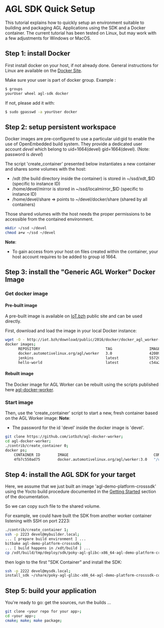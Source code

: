 # AGL SDK Quick Setup
This tutorial explains how to quickly setup an environment suitable to building and packaging AGL Applications using the SDK and a Docker container.
The current tutorial has been tested on Linux, but may work with a few adjustments for Windows or MacOS.

## Step 1: install Docker

First install docker on your host, if not already done.
General instructions for Linux are available on the [Docker Site](https://docs.docker.com/engine/installation/linux/).

Make sure your user is part of docker group. Example :

```bash
$ groups
yourUser wheel agl-sdk docker
```

If not, please add it with:

```bash
$ sudo gpasswd -a yourUser docker
```

## Step 2: setup persistent workspace

Docker images are pre-configured to use a particular uid:gid to enable the use
of OpenEmbedded build system. They provide a dedicated user account *devel*
which belong to uid=1664(devel) gid=1664(devel). (Note: password is *devel*)

The script 'create_container' presented below instantiates a new container
and shares some volumes with the host:
* /xdt (the build directory inside the container) is stored in ~/ssd/xdt_$ID (specific to instance ID)
* /home/devel/mirror is stored in ~/ssd/localmirror_$ID (specific to instance ID)
* /home/devel/share => points to  ~/devel/docker/share (shared by all containers)

Those shared volumes with the host needs the proper permissions to be accessible
from the contained environment.

```bash
mkdir ~/ssd ~/devel
chmod a+w ~/ssd ~/devel
```

**Note**:  
 * To gain access from your host on files created within the container, your
   host account requires to be added to group id 1664.

## Step 3: install the "Generic AGL Worker" Docker Image
### Get docker image
#### Pre-built image

A pre-built image is available on [IoT.bzh](http://iot.bzh) public site and can be used directly.

First, download and load the image in your local Docker instance:

```bash
wget -O - http://iot.bzh/download/public/2016/docker/docker_agl_worker-3.0.tar.xz | docker load;
docker images;
      REPOSITORY                              TAG                 IMAGE ID            CREATED             SIZE
      docker.automotivelinux.org/agl/worker   3.0                 42009148bc03        6 days ago          926.9 MB
      jenkins                                 latest              55720d63e328        5 weeks ago         711.9 MB
      hello-world                             latest              c54a2cc56cbb        5 months ago        1.848 kB
```
#### Rebuilt image
The Docker image for AGL Worker can be rebuilt using the scripts published here [agl-docker-worker](https://github.com/iotbzh/agl-docker-worker).

### Start image
Then, use the 'create_container' script to start a new, fresh container based on the AGL Worker image:
**Note**:  
 * The password for the id 'devel' inside the docker image is 'devel'.

```bash
git clone https://github.com/iotbzh/agl-docker-worker;
cd agl-docker-worker;
./contrib/create_container 0;
docker ps;
	CONTAINER ID        IMAGE                                       COMMAND                  CREATED             STATUS              PORTS                                                                                        NAMES
	4fb7c550ad75        docker.automotivelinux.org/agl/worker:3.0   "/usr/bin/wait_for_ne"   33 hours ago        Up 33 hours         0.0.0.0:2222->22/tcp, 0.0.0.0:69->69/udp, 0.0.0.0:8000->8000/tcp, 0.0.0.0:10809->10809/tcp   agl-worker-odin-0-sdx
```


## Step 4: install the AGL SDK for your target

Here, we assume that we just built an image 'agl-demo-platform-crosssdk' using the Yocto build procedure documented in the [Getting Started](../) section of the documentation.

So we can copy such file to the shared volume.

For example, we could have built the SDK from another worker container listening with SSH on port 2223:

```bash
./contrib/create_container 1;
ssh -p 2223 devel@mybuilder.local;
... [ prepare build environment ] ...
bitbake agl-demo-platform-crosssdk;
... [ build happens in /xdt/build ] ...
cp /xdt/build/tmp/deploy/sdk/poky-agl-glibc-x86_64-agl-demo-platform-crosssdk-cortexa15hf-neon-toolchain-3.0.0+snapshot.sh ~/share;
```

then login to the first "SDK Container" and install the SDK:

```bash
ssh -p 2222 devel@mysdk.local;
install_sdk ~/share/poky-agl-glibc-x86_64-agl-demo-platform-crosssdk-cortexa15hf-neon-toolchain-3.0.0+snapshot.sh;
```

## Step 5: build your application

You're ready to go: get the sources, run the builds ...

```bash
git clone <your repo for your app>;
cd <your app>;
cmake; make; make package;
```
